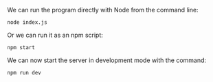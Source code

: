 We can run the program directly with Node from the command line:

`node index.js`

Or we can run it as an npm script:

`npm start`

We can now start the server in development mode with the command:

`npm run dev`